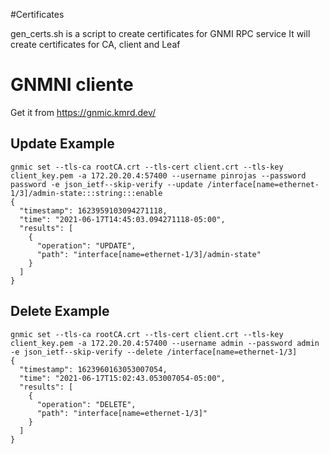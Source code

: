 #Certificates

gen_certs.sh is a script to create certificates for GNMI RPC service
It will create certificates for CA, client and Leaf

# GNMNI cliente

Get it from https://gnmic.kmrd.dev/

## Update Example

```
gnmic set --tls-ca rootCA.crt --tls-cert client.crt --tls-key client_key.pem -a 172.20.20.4:57400 --username pinrojas --password password -e json_ietf--skip-verify --update /interface[name=ethernet-1/3]/admin-state:::string:::enable
{
  "timestamp": 1623959103094271118,
  "time": "2021-06-17T14:45:03.094271118-05:00",
  "results": [
    {
      "operation": "UPDATE",
      "path": "interface[name=ethernet-1/3]/admin-state"
    }
  ]
}
```

## Delete Example

```
gnmic set --tls-ca rootCA.crt --tls-cert client.crt --tls-key client_key.pem -a 172.20.20.4:57400 --username admin --password admin -e json_ietf--skip-verify --delete /interface[name=ethernet-1/3]
{
  "timestamp": 1623960163053007054,
  "time": "2021-06-17T15:02:43.053007054-05:00",
  "results": [
    {
      "operation": "DELETE",
      "path": "interface[name=ethernet-1/3]"
    }
  ]
}
```
